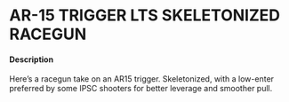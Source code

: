 #  AR-15 TRIGGER LTS SKELETONIZED RACEGUN 

#### Description
Here’s a racegun take on an AR15 trigger. Skeletonized, with a low-enter preferred by some IPSC shooters for better leverage and smoother pull.

